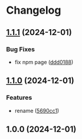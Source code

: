 # Changelog

## [1.1.1](https://github.com/kaareloun/conventional-commit-message-maker/compare/v1.1.0...v1.1.1) (2024-12-01)


### Bug Fixes

* fix npm page ([ddd0188](https://github.com/kaareloun/conventional-commit-message-maker/commit/ddd01882c5b345082b8399053fa746980bb41b1e))

## [1.1.0](https://github.com/kaareloun/conventional-commit-message-maker/compare/v1.0.0...v1.1.0) (2024-12-01)


### Features

* rename ([5690cc1](https://github.com/kaareloun/conventional-commit-message-maker/commit/5690cc1362aa74bcddd8df88f108e780da3bc867))

## 1.0.0 (2024-12-01)
